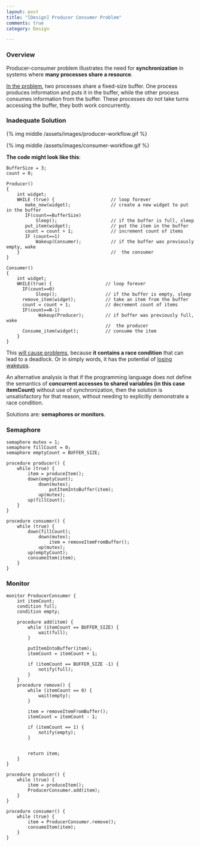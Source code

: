 ```yaml
---
layout: post
title: "[Design] Producer Consumer Problem"
comments: true
category: Design

---
```


### Overview

Producer-consumer problem illustrates the need for __synchronization__ in systems where __many processes share a resource__. 

[In the problem](http://cs.gmu.edu/cne/modules/ipc/aqua/producer.html), two processes share a fixed-size buffer. One process produces information and puts it in the buffer, while the other process consumes information from the buffer. These processes do not take turns accessing the buffer, they both work concurrently. 

### Inadequate Solution

{% img middle /assets/images/producer-workflow.gif %}

{% img middle /assets/images/consumer-workflow.gif %}

__The code might look like this__: 

	BufferSize = 3;
    count = 0;

	Producer()
	{
        int widget;
	    WHILE (true) {                     // loop forever
	       make_new(widget);               // create a new widget to put in the buffer
	       IF(count==BufferSize)
	           Sleep();                    // if the buffer is full, sleep
	       put_item(widget);               // put the item in the buffer
	       count = count + 1;              // increment count of items
	       IF (count==1)
	           Wakeup(Consumer);           // if the buffer was previously empty, wake
        }                                  //  the consumer
	}

	Consumer()
	{
	    int widget;
	    WHILE(true) {                    // loop forever
	      IF(count==0)
	           Sleep();                  // if the buffer is empty, sleep
	      remove_item(widget);           // take an item from the buffer
	      count = count + 1;             // decrement count of items
	      IF(count==N-1)
	            Wakeup(Producer);        // if buffer was previously full, wake
	                                     //  the producer
	      Consume_item(widget);          // consume the item
	    }
	}

This [will cause problems](http://en.wikipedia.org/wiki/Producer%E2%80%93consumer_problem#Inadequate_implementation), because __it contains a race condition__ that can lead to a deadlock. Or in simply words, it has the potential of [losing wakeups](http://cs.gmu.edu/cne/modules/ipc/purple/prodsem.html). 

An alternative analysis is that if the programming language does not define the semantics of __concurrent accesses to shared variables (in this case itemCount)__ without use of synchronization, then the solution is unsatisfactory for that reason, without needing to explicitly demonstrate a race condition.

Solutions are: __semaphores or monitors__.

### Semaphore

	semaphore mutex = 1;
	semaphore fillCount = 0;
	semaphore emptyCount = BUFFER_SIZE;
	 
	procedure producer() {
	    while (true) {
	        item = produceItem();
	        down(emptyCount);
	            down(mutex);
	                putItemIntoBuffer(item);
	            up(mutex);
	        up(fillCount);
	    }
	}
	 
	procedure consumer() {
	    while (true) {
	        down(fillCount);
	            down(mutex);
	                item = removeItemFromBuffer();
	            up(mutex);
	        up(emptyCount);
	        consumeItem(item);
	    }
	}

### Monitor

	monitor ProducerConsumer {
	    int itemCount;
	    condition full;
	    condition empty;
	 
	    procedure add(item) {
	        while (itemCount == BUFFER_SIZE) {
	            wait(full);
	        }
	 
	        putItemIntoBuffer(item);
	        itemCount = itemCount + 1;
	 
	        if (itemCount == BUFFER_SIZE -1) {
	            notify(full);
	        }
	    }
	    procedure remove() {
	        while (itemCount == 0) {
	            wait(empty);
	        }
	 
	        item = removeItemFromBuffer();
	        itemCount = itemCount - 1;
	 
	        if (itemCount == 1) {
	            notify(empty);
	        }
	 
	 
	        return item;
	    }
	}
	 
	procedure producer() {
	    while (true) {
	        item = produceItem();
	        ProducerConsumer.add(item);
	    }
	}
	 
	procedure consumer() {
	    while (true) {
	        item = ProducerConsumer.remove();
	        consumeItem(item);
	    }
	}
